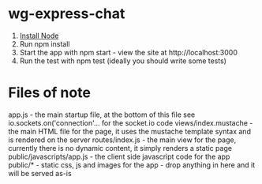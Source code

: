 wg-express-chat
===============

1. [Install Node](http://www.bearfruit.org/2013/06/19/how-to-install-node-js-successfully/)
2. Run npm install
3. Start the app with npm start - view the site at http://localhost:3000
4. Run the test with npm test (ideally you should write some tests)

Files of note
=============

app.js - the main startup file, at the bottom of this file see io.sockets.on('connection'... for the socket.io code
views/index.mustache - the main HTML file for the page, it uses the mustache template syntax and is rendered on the server
routes/index.js - the main view for the page, currently there is no dynamic content, it simply renders a static page
public/javascripts/app.js - the client side javascript code for the app
public/* - static css, js and images for the app - drop anything in here and it will be served as-is